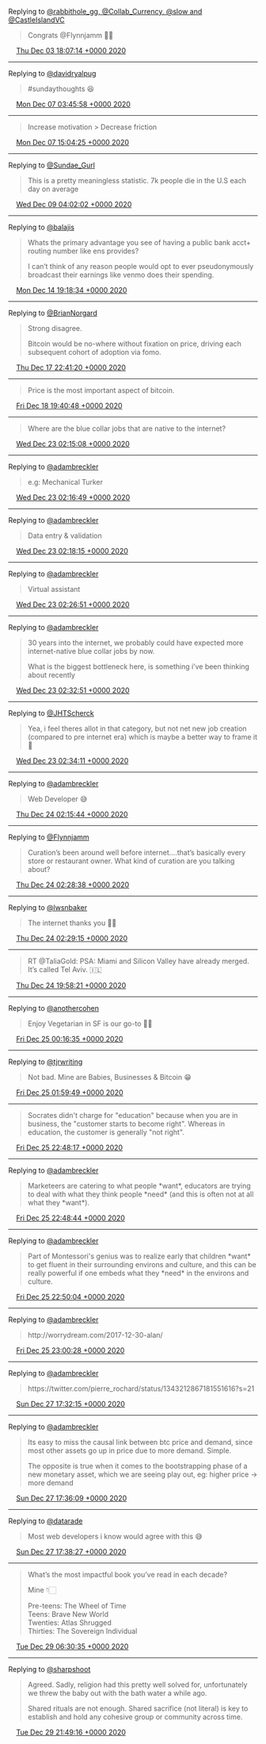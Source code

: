 Replying to [@rabbithole\_gg, @Collab\_Currency, @slow and @CastleIslandVC](https://twitter.com/rabbithole_gg/status/1334539905632854016)

> Congrats @Flynnjamm 🙌🏻

<img src="../../media/tweet.ico" width="12" /> [Thu Dec 03 18:07:14 +0000 2020](https://twitter.com/adambreckler/status/1334559835833044993)

----

Replying to [@davidryalpug](https://twitter.com/davidryalpug/status/1335786168567250944)

> \#sundaythoughts 😆

<img src="../../media/tweet.ico" width="12" /> [Mon Dec 07 03:45:58 +0000 2020](https://twitter.com/adambreckler/status/1335792640818696192)

----

> Increase motivation &gt; Decrease friction

<img src="../../media/tweet.ico" width="12" /> [Mon Dec 07 15:04:25 +0000 2020](https://twitter.com/adambreckler/status/1335963381438693378)

----

Replying to [@Sundae\_Gurl](https://twitter.com/Sundae_Gurl/status/1336467842481479681)

> This is a pretty meaningless statistic\. 7k people die in the U\.S each day on average

<img src="../../media/tweet.ico" width="12" /> [Wed Dec 09 04:02:02 +0000 2020](https://twitter.com/adambreckler/status/1336521463008874497)

----

Replying to [@balajis](https://twitter.com/balajis/status/1338562499184979970)

> Whats the primary advantage you see of having a public bank acct\+ routing number like ens provides?  
>   
> I can’t think of any reason people would opt to ever pseudonymously broadcast their earnings like venmo does their spending\.

<img src="../../media/tweet.ico" width="12" /> [Mon Dec 14 19:18:34 +0000 2020](https://twitter.com/adambreckler/status/1338564056152567809)

----

Replying to [@BrianNorgard](https://twitter.com/BrianNorgard/status/1339701606569242625)

> Strong disagree\.   
>   
> Bitcoin would be no\-where without fixation on price, driving each subsequent cohort of adoption via fomo\.

<img src="../../media/tweet.ico" width="12" /> [Thu Dec 17 22:41:20 +0000 2020](https://twitter.com/adambreckler/status/1339702247475662848)

----

> Price is the most important aspect of bitcoin\.

<img src="../../media/tweet.ico" width="12" /> [Fri Dec 18 19:40:48 +0000 2020](https://twitter.com/adambreckler/status/1340019200568348677)

----

> Where are the blue collar jobs that are native to the internet?

<img src="../../media/tweet.ico" width="12" /> [Wed Dec 23 02:15:08 +0000 2020](https://twitter.com/adambreckler/status/1341567987950600192)

----

Replying to [@adambreckler](https://twitter.com/adambreckler/status/1341567987950600192)

> e\.g: Mechanical Turker

<img src="../../media/tweet.ico" width="12" /> [Wed Dec 23 02:16:49 +0000 2020](https://twitter.com/adambreckler/status/1341568412468703232)

----

Replying to [@adambreckler](https://twitter.com/adambreckler/status/1341568412468703232)

> Data entry &amp; validation

<img src="../../media/tweet.ico" width="12" /> [Wed Dec 23 02:18:15 +0000 2020](https://twitter.com/adambreckler/status/1341568772306440192)

----

Replying to [@adambreckler](https://twitter.com/adambreckler/status/1341568772306440192)

> Virtual assistant

<img src="../../media/tweet.ico" width="12" /> [Wed Dec 23 02:26:51 +0000 2020](https://twitter.com/adambreckler/status/1341570939192938498)

----

Replying to [@adambreckler](https://twitter.com/adambreckler/status/1341568772306440192)

> 30 years into the internet, we probably could have expected more internet\-native blue collar jobs by now\.  
>   
> What is the biggest bottleneck here, is something i’ve been thinking about recently

<img src="../../media/tweet.ico" width="12" /> [Wed Dec 23 02:32:51 +0000 2020](https://twitter.com/adambreckler/status/1341572448051859456)

----

Replying to [@JHTScherck](https://twitter.com/JHTScherck/status/1341571763864387584)

> Yea, i feel theres allot in that category, but not net new job creation \(compared to pre internet era\) which is maybe a better way to frame it 🤔

<img src="../../media/tweet.ico" width="12" /> [Wed Dec 23 02:34:11 +0000 2020](https://twitter.com/adambreckler/status/1341572781855535104)

----

Replying to [@adambreckler](https://twitter.com/adambreckler/status/1341570939192938498)

> Web Developer 😅

<img src="../../media/tweet.ico" width="12" /> [Thu Dec 24 02:15:44 +0000 2020](https://twitter.com/adambreckler/status/1341930527939391488)

----

Replying to [@Flynnjamm](https://twitter.com/Flynnjamm/status/1341930960208633858)

> Curation’s been around well before internet\.\.\.\.that’s basically every store or restaurant owner\. What kind of curation are you talking about?

<img src="../../media/tweet.ico" width="12" /> [Thu Dec 24 02:28:38 +0000 2020](https://twitter.com/adambreckler/status/1341933774649524225)

----

Replying to [@lwsnbaker](https://twitter.com/lwsnbaker/status/1341932223579099137)

> The internet thanks you 🙏🏻

<img src="../../media/tweet.ico" width="12" /> [Thu Dec 24 02:29:15 +0000 2020](https://twitter.com/adambreckler/status/1341933931348692992)

----

> RT @TaliaGold: PSA: Miami and Silicon Valley have already merged\. It’s called Tel Aviv\. 🇮🇱

<img src="../../media/tweet.ico" width="12" /> [Thu Dec 24 19:58:21 +0000 2020](https://twitter.com/adambreckler/status/1342197945207115776)

----

Replying to [@anothercohen](https://twitter.com/anothercohen/status/1342238257937932288)

> Enjoy Vegetarian in SF is our go\-to 👌🏻

<img src="../../media/tweet.ico" width="12" /> [Fri Dec 25 00:16:35 +0000 2020](https://twitter.com/adambreckler/status/1342262932692893696)

----

Replying to [@tjrwriting](https://twitter.com/tjrwriting/status/1342188548699643907)

> Not bad\. Mine are Babies, Businesses &amp; Bitcoin 😁

<img src="../../media/tweet.ico" width="12" /> [Fri Dec 25 01:59:49 +0000 2020](https://twitter.com/adambreckler/status/1342288909095424001)

----

> Socrates didn't charge for "education" because when you are in business, the "customer starts to become right"\. Whereas in education, the customer is generally "not right"\.

<img src="../../media/tweet.ico" width="12" /> [Fri Dec 25 22:48:17 +0000 2020](https://twitter.com/adambreckler/status/1342603097013510144)

----

Replying to [@adambreckler](https://twitter.com/adambreckler/status/1342603097013510144)

> Marketeers are catering to what people \*want\*, educators are trying to deal with what they think people \*need\* \(and this is often not at all what they \*want\*\)\.

<img src="../../media/tweet.ico" width="12" /> [Fri Dec 25 22:48:44 +0000 2020](https://twitter.com/adambreckler/status/1342603211568340992)

----

Replying to [@adambreckler](https://twitter.com/adambreckler/status/1342603211568340992)

> Part of Montessori's genius was to realize early that children \*want\* to get fluent in their surrounding environs and culture, and this can be really powerful if one embeds what they \*need\* in the environs and culture\.

<img src="../../media/tweet.ico" width="12" /> [Fri Dec 25 22:50:04 +0000 2020](https://twitter.com/adambreckler/status/1342603548186484736)

----

Replying to [@adambreckler](https://twitter.com/adambreckler/status/1342603548186484736)

> http://worrydream\.com/2017\-12\-30\-alan/

<img src="../../media/tweet.ico" width="12" /> [Fri Dec 25 23:00:28 +0000 2020](https://twitter.com/adambreckler/status/1342606163377090561)

----

Replying to [@adambreckler](https://twitter.com/adambreckler/status/1340019200568348677)

> https://twitter\.com/pierre\_rochard/status/1343212867181551616?s\=21

<img src="../../media/tweet.ico" width="12" /> [Sun Dec 27 17:32:15 +0000 2020](https://twitter.com/adambreckler/status/1343248340142583808)

----

Replying to [@adambreckler](https://twitter.com/adambreckler/status/1343248340142583808)

> Its easy to miss the causal link between  btc price and demand, since most other assets go up in price due to more demand\. Simple\.  
>   
> The opposite is true when it comes to the bootstrapping phase of a new monetary asset, which we are seeing play out, eg: higher price \-&gt; more demand

<img src="../../media/tweet.ico" width="12" /> [Sun Dec 27 17:36:09 +0000 2020](https://twitter.com/adambreckler/status/1343249323828551682)

----

Replying to [@datarade](https://twitter.com/datarade/status/1343249326152310785)

> Most web developers i know would agree with this 😅

<img src="../../media/tweet.ico" width="12" /> [Sun Dec 27 17:38:27 +0000 2020](https://twitter.com/adambreckler/status/1343249901111537665)

----

> What’s the most impactful book you’ve read in each decade?  
>   
> Mine 👇🏻  
>   
> Pre\-teens: The Wheel of Time  
> Teens: Brave New World  
> Twenties: Atlas Shrugged  
> Thirties: The Sovereign Individual

<img src="../../media/tweet.ico" width="12" /> [Tue Dec 29 06:30:35 +0000 2020](https://twitter.com/adambreckler/status/1343806604353814528)

----

Replying to [@sharpshoot](https://twitter.com/sharpshoot/status/1343838705946144768)

> Agreed\. Sadly, religion had this pretty well solved for, unfortunately we threw the baby out with the bath water a while ago\.   
>   
> Shared rituals are not enough\. Shared sacrifice \(not literal\) is key to establish and hold any cohesive group or community across time\.

<img src="../../media/tweet.ico" width="12" /> [Tue Dec 29 21:49:16 +0000 2020](https://twitter.com/adambreckler/status/1344037798119047168)